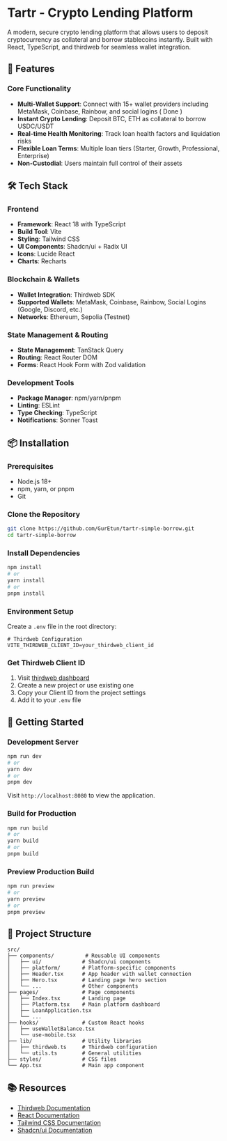 # Tartr - Crypto Lending Platform

A modern, secure crypto lending platform that allows users to deposit cryptocurrency as collateral and borrow stablecoins instantly. Built with React, TypeScript, and thirdweb for seamless wallet integration.

## 🚀 Features

### Core Functionality
- **Multi-Wallet Support**: Connect with 15+ wallet providers including MetaMask, Coinbase, Rainbow, and social logins ( Done )
- **Instant Crypto Lending**: Deposit BTC, ETH as collateral to borrow USDC/USDT
- **Real-time Health Monitoring**: Track loan health factors and liquidation risks
- **Flexible Loan Terms**: Multiple loan tiers (Starter, Growth, Professional, Enterprise)
- **Non-Custodial**: Users maintain full control of their assets

## 🛠 Tech Stack

### Frontend
- **Framework**: React 18 with TypeScript
- **Build Tool**: Vite
- **Styling**: Tailwind CSS
- **UI Components**: Shadcn/ui + Radix UI
- **Icons**: Lucide React
- **Charts**: Recharts

### Blockchain & Wallets
- **Wallet Integration**: Thirdweb SDK
- **Supported Wallets**: MetaMask, Coinbase, Rainbow, Social Logins (Google, Discord, etc.)
- **Networks**: Ethereum, Sepolia (Testnet)

### State Management & Routing
- **State Management**: TanStack Query
- **Routing**: React Router DOM
- **Forms**: React Hook Form with Zod validation

### Development Tools
- **Package Manager**: npm/yarn/pnpm
- **Linting**: ESLint
- **Type Checking**: TypeScript
- **Notifications**: Sonner Toast

## 📦 Installation

### Prerequisites
- Node.js 18+ 
- npm, yarn, or pnpm
- Git

### Clone the Repository
```bash
git clone https://github.com/GurEtun/tartr-simple-borrow.git
cd tartr-simple-borrow
```

### Install Dependencies
```bash
npm install
# or
yarn install
# or
pnpm install
```

### Environment Setup
Create a `.env` file in the root directory:

```env
# Thirdweb Configuration
VITE_THIRDWEB_CLIENT_ID=your_thirdweb_client_id

```

### Get Thirdweb Client ID
1. Visit [thirdweb dashboard](https://thirdweb.com/dashboard)
2. Create a new project or use existing one
3. Copy your Client ID from the project settings
4. Add it to your `.env` file

## 🚀 Getting Started

### Development Server
```bash
npm run dev
# or
yarn dev
# or
pnpm dev
```

Visit `http://localhost:8080` to view the application.

### Build for Production
```bash
npm run build
# or
yarn build
# or
pnpm build
```

### Preview Production Build
```bash
npm run preview
# or
yarn preview
# or
pnpm preview
```

## 📁 Project Structure

```
src/
├── components/          # Reusable UI components
│   ├── ui/             # Shadcn/ui components
│   ├── platform/       # Platform-specific components
│   ├── Header.tsx      # App header with wallet connection
│   ├── Hero.tsx        # Landing page hero section
│   └── ...             # Other components
├── pages/              # Page components
│   ├── Index.tsx       # Landing page
│   ├── Platform.tsx    # Main platform dashboard
│   ├── LoanApplication.tsx
│   └── ...
├── hooks/              # Custom React hooks
│   ├── useWalletBalance.tsx
│   └── use-mobile.tsx
├── lib/                # Utility libraries
│   ├── thirdweb.ts     # Thirdweb configuration
│   └── utils.ts        # General utilities
├── styles/             # CSS files
└── App.tsx             # Main app component
```


## 📚 Resources

- [Thirdweb Documentation](https://portal.thirdweb.com/)
- [React Documentation](https://react.dev/)
- [Tailwind CSS Documentation](https://tailwindcss.com/docs)
- [Shadcn/ui Documentation](https://ui.shadcn.com/)
